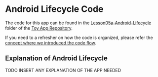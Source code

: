 
# Android Lifecycle Code
The code for this app can be found in the [Lesson05a-Android-Lifecycle](https://github.com/udacity/ud851-Exercises/tree/student/Lesson05a-Android-Lifecycle/) folder of the [Toy App Repository](https://github.com/udacity/ud851-Exercises).

If you need to a refresher on how the code is organized, please refer the [concept where we introduced the code flow](https://classroom.udacity.com/courses/ud851/lessons/93affc67-3f0b-4f9b-b3a4-a7a26f241a86/concepts/115d08bb-f114-46fa-b693-5c6ce1445c07).

## Explanation of Android Lifecycle
TODO INSERT ANY EXPLANATION OF THE APP NEEDED
 
